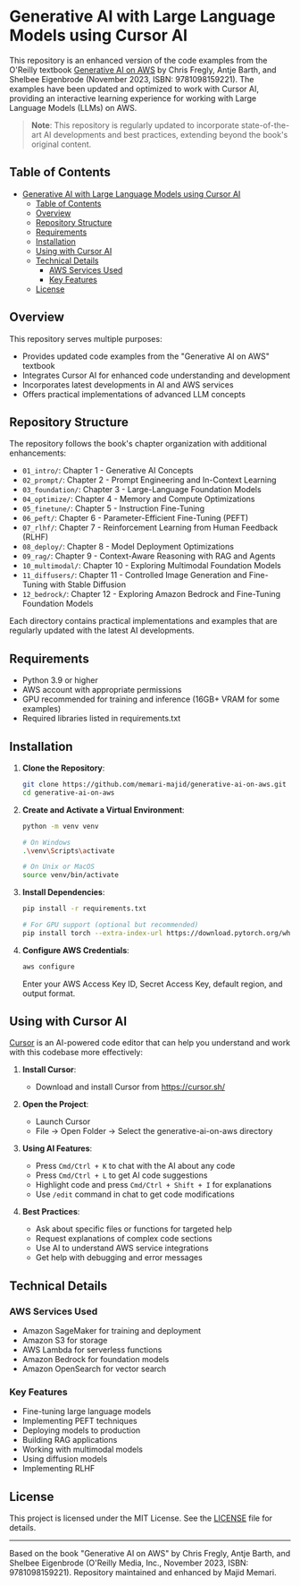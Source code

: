 # Generative AI with Large Language Models using Cursor AI

This repository is an enhanced version of the code examples from the O'Reilly textbook [Generative AI on AWS](https://www.amazon.com/Generative-AI-AWS-Multimodal-Applications/dp/1098159225/) by Chris Fregly, Antje Barth, and Shelbee Eigenbrode (November 2023, ISBN: 9781098159221). The examples have been updated and optimized to work with Cursor AI, providing an interactive learning experience for working with Large Language Models (LLMs) on AWS.

> **Note**: This repository is regularly updated to incorporate state-of-the-art AI developments and best practices, extending beyond the book's original content.

## Table of Contents
- [Generative AI with Large Language Models using Cursor AI](#generative-ai-with-large-language-models-using-cursor-ai)
  - [Table of Contents](#table-of-contents)
  - [Overview](#overview)
  - [Repository Structure](#repository-structure)
  - [Requirements](#requirements)
  - [Installation](#installation)
  - [Using with Cursor AI](#using-with-cursor-ai)
  - [Technical Details](#technical-details)
    - [AWS Services Used](#aws-services-used)
    - [Key Features](#key-features)
  - [License](#license)

## Overview

This repository serves multiple purposes:
- Provides updated code examples from the "Generative AI on AWS" textbook
- Integrates Cursor AI for enhanced code understanding and development
- Incorporates latest developments in AI and AWS services
- Offers practical implementations of advanced LLM concepts

## Repository Structure

The repository follows the book's chapter organization with additional enhancements:

- `01_intro/`: Chapter 1 - Generative AI Concepts
- `02_prompt/`: Chapter 2 - Prompt Engineering and In-Context Learning
- `03_foundation/`: Chapter 3 - Large-Language Foundation Models
- `04_optimize/`: Chapter 4 - Memory and Compute Optimizations
- `05_finetune/`: Chapter 5 - Instruction Fine-Tuning
- `06_peft/`: Chapter 6 - Parameter-Efficient Fine-Tuning (PEFT)
- `07_rlhf/`: Chapter 7 - Reinforcement Learning from Human Feedback (RLHF)
- `08_deploy/`: Chapter 8 - Model Deployment Optimizations
- `09_rag/`: Chapter 9 - Context-Aware Reasoning with RAG and Agents
- `10_multimodal/`: Chapter 10 - Exploring Multimodal Foundation Models
- `11_diffusers/`: Chapter 11 - Controlled Image Generation and Fine-Tuning with Stable Diffusion
- `12_bedrock/`: Chapter 12 - Exploring Amazon Bedrock and Fine-Tuning Foundation Models

Each directory contains practical implementations and examples that are regularly updated with the latest AI developments.

## Requirements

- Python 3.9 or higher
- AWS account with appropriate permissions
- GPU recommended for training and inference (16GB+ VRAM for some examples)
- Required libraries listed in requirements.txt

## Installation

1. **Clone the Repository**:
   ```bash
   git clone https://github.com/memari-majid/generative-ai-on-aws.git
   cd generative-ai-on-aws
   ```

2. **Create and Activate a Virtual Environment**:
   ```bash
   python -m venv venv
   
   # On Windows
   .\venv\Scripts\activate
   
   # On Unix or MacOS
   source venv/bin/activate
   ```

3. **Install Dependencies**:
   ```bash
   pip install -r requirements.txt
   
   # For GPU support (optional but recommended)
   pip install torch --extra-index-url https://download.pytorch.org/whl/cu118
   ```

4. **Configure AWS Credentials**:
   ```bash
   aws configure
   ```
   Enter your AWS Access Key ID, Secret Access Key, default region, and output format.

## Using with Cursor AI

[Cursor](https://cursor.sh/) is an AI-powered code editor that can help you understand and work with this codebase more effectively:

1. **Install Cursor**:
   - Download and install Cursor from https://cursor.sh/

2. **Open the Project**:
   - Launch Cursor
   - File -> Open Folder -> Select the generative-ai-on-aws directory

3. **Using AI Features**:
   - Press `Cmd/Ctrl + K` to chat with the AI about any code
   - Press `Cmd/Ctrl + L` to get AI code suggestions
   - Highlight code and press `Cmd/Ctrl + Shift + I` for explanations
   - Use `/edit` command in chat to get code modifications

4. **Best Practices**:
   - Ask about specific files or functions for targeted help
   - Request explanations of complex code sections
   - Use AI to understand AWS service integrations
   - Get help with debugging and error messages

## Technical Details

### AWS Services Used
- Amazon SageMaker for training and deployment
- Amazon S3 for storage
- AWS Lambda for serverless functions
- Amazon Bedrock for foundation models
- Amazon OpenSearch for vector search

### Key Features
- Fine-tuning large language models
- Implementing PEFT techniques
- Deploying models to production
- Building RAG applications
- Working with multimodal models
- Using diffusion models
- Implementing RLHF

## License
This project is licensed under the MIT License. See the [LICENSE](./LICENSE) file for details.

---
Based on the book "Generative AI on AWS" by Chris Fregly, Antje Barth, and Shelbee Eigenbrode (O'Reilly Media, Inc., November 2023, ISBN: 9781098159221). Repository maintained and enhanced by Majid Memari.
